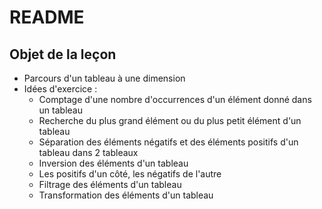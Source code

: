 # README

## Objet de la leçon

* Parcours d'un tableau à une dimension
* Idées d'exercice :
  * Comptage d'une nombre d'occurrences d'un élément donné dans un tableau
  * Recherche du plus grand élément ou du plus petit élément d'un tableau
  * Séparation des éléments négatifs et des éléments positifs d'un tableau dans 2 tableaux
  * Inversion des éléments d'un tableau
  * Les positifs d'un côté, les négatifs de l'autre
  * Filtrage des éléments d'un tableau
  * Transformation des éléments d'un tableau
